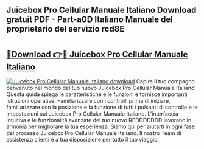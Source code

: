 ## Juicebox Pro Cellular Manuale Italiano Download gratuit PDF - Part-a0D Italiano Manuale del proprietario del servizio rcd8E

# <h2><a href="http://dfcke0.blite.top/?on=Juicebox+Pro+Cellular+Manuale+Italiano">🔗Download 👉🔴 Juicebox Pro Cellular Manuale Italiano</a></h2>

[![Juicebox Pro Cellular Manuale Italiano download](https://i.imgur.com/lujVjoI.png)](http://dfcke0.blite.top/?on=Juicebox+Pro+Cellular+Manuale+Italiano)
Capire il tuo compagno benvenuto nel mondo del tuo nuovo Juicebox Pro Cellular Manuale Italiano! Questa guida spiega le caratteristiche e le funzioni e fornisce importanti istruzioni operative. Familiarizzare con i controlli prima di iniziare, familiarizzare con la posizione e la funzione di tutti i pulsanti di controllo e le impostazioni sul Juicebox Pro Cellular Manuale Italiano. L'interfaccia intuitiva e le funzionalità avanzate del tuo nuovo REDDDDDDD lavorano in armonia per migliorare la tua esperienza. Siamo qui per aiutarti in ogni fase del processo Juicebox Pro Cellular Manuale Italiano. Il nostro Team di assistenza clienti è a tua disposizione per tutto il tuo viaggio.
